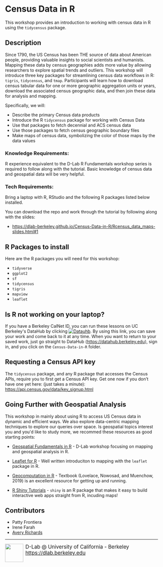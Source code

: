 # Census Data in R

This workshop provides an introduction to working with census data in R using the `tidycensus` package. 

## Description

Since 1790, the US Census has been THE source of data about American people, providing valuable insights to social scientists and humanists. Mapping these data by census geographies adds more value by allowing researchers to explore spatial trends and outliers. This workshop will introduce three key packages for streamlining census data workflows in R: `tigris`, `tidycensus`, and `tmap`. Participants will learn how to download census tabular data for one or more geographic aggregation units or years, download the associated census geographic data, and then join these data for analysis and mapping. 

Specifically, we will:

- Describe the primary Census data products
- Introduce the R `tidycensus` package for working with Census Data
- Use that packages to fetch decennial and ACS census data
- Use those packages to fetch census geographic boundary files
- Make maps of census data, symbolizing the color of those maps by the data values

### Knowledge Requirements: 

R experience equivalent to the D-Lab R Fundamentals workshop series is required to follow along with the tutorial. Basic knowledge of census data and geospatial data will be very helpful. 

### Tech Requirements:

Bring a laptop with R, RStudio and the following R packages listed below installed.

You can download the repo and work through the tutorial by following along with the slides:

 - https://dlab-berkeley.github.io/Census-Data-in-R/Rcensus_data_maps-slides.html#1

## R Packages to install

Here are the R packages you will need for this workshop:

- `tidyverse`
- `ggplot2`
- `sf`
- `tidycensus` 
- `tigris`
- `mapview`
- `leaflet`

## Is R not working on your laptop? 

If you have a Berkeley CalNet ID, you can run these lessons on UC Berkeley's DataHub by clicking [![Datauhb](https://img.shields.io/badge/launch-datahub-blue)](https://datahub.berkeley.edu/hub/user-redirect/git-pull?repo=https%3A%2F%2Fgithub.com%2FAverysaurus%2FCensus-Data-in-R-1&urlpath=rstudio%2F&branch=master). By using this link, you can save your work and come back to it at any time. When you want to return to your saved work, just go straight to DataHub (https://datahub.berkeley.edu), sign in, and you click on the `Census-Data-in-R` folder.


## Requesting a Census API key

The `tidycensus` package, and any R package that accesses the Census APIs, require you to first get a Census API key. Get one now if you don’t have one yet here: (just takes a minute): https://api.census.gov/data/key_signup.html


## Going Further with Geospatial Analysis

This workshop in mainly about using R to access US Census data in dynamic and efficient ways. We also explore data-centric mapping techniques to explore our queries over space. Is geospatial topics interest you and you'd like to study more, we recommed these resources as good starting points: 


* [Geospatial Fundamentals in R](https://github.com/dlab-berkeley/R-Geospatial-Fundamentals) - D-Lab workshop focusing on mapping and geospatial analysis in R.

* [Leaflet for R](https://rstudio.github.io/leaflet/) - Well written introduciton to mapping with the `leaflet` package in R. 

* [Geocomputation in R](https://geocompr.robinlovelace.net/) - Textbook (Lovelace, Nowosad, and Muenchow, 2019) is an excellent resource for getting up and running.

* [R Shiny Tutorials](https://shiny.rstudio.com/tutorial/) - `shiny` is an R package that makes it easy to build interactive web apps straight from R, incuding maps! 


## Contributors
* Patty Frontiera
* Irene Farah
* [Avery Richards](https://github.com/Averysaurus)


---
<div style="display:inline-block;vertical-align:middle;">
<a href="https://dlab.berkeley.edu/" target="_blank">
<img src ="https://dlab.berkeley.edu/sites/default/files/logo.png" width="60" align="left" border=0 style="border:0; text-decoration:none; outline:none">
</a>
</div>
<div style="display:inline-block;vertical-align:middle;align:left">
    <div style="font-size:larger">D-Lab @ University of California - Berkeley
    </br>
    <a href="https://dlab.berkeley.edu" target="_blank">https://dlab.berkeley.edu</a>
    </br>
    &nbsp;
    </div>
</div>
